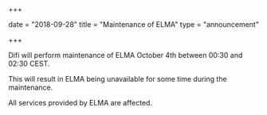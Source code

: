 +++

date = "2018-09-28"
title = "Maintenance of ELMA"
type = "announcement"

+++

Difi will perform maintenance of ELMA October 4th between 00:30 and 02:30 CEST.

This will result in ELMA being unavailable for some time during the maintenance.

All services provided by ELMA are affected.
